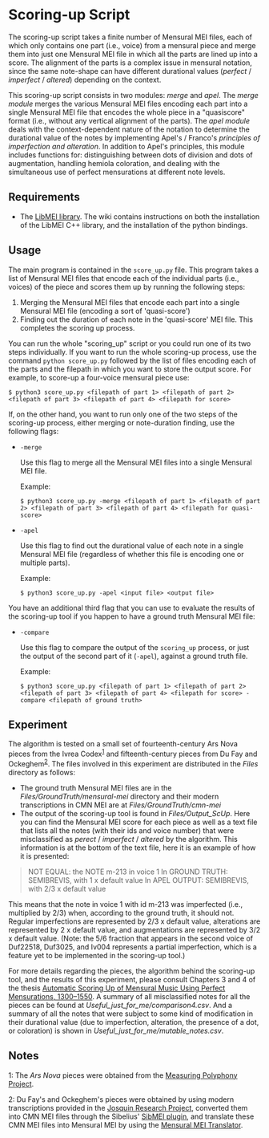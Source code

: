 # Scoring-up Script
The scoring-up script takes a finite number of Mensural MEI files, each of which only contains one part (i.e., voice) from a mensural piece and merge them into just one Mensural MEI file in which all the parts are lined up into a score. The alignment of the parts is a complex issue in mensural notation, since the same note-shape can have different durational values (_perfect_ / _imperfect_ / _altered_) depending on the context.

This scoring-up script consists in two modules: _merge_ and _apel_. The _merge module_ merges the various Mensural MEI files encoding each part into a single Mensural MEI file that encodes the whole piece in a "quasiscore" format (i.e., without any vertical alignment of the parts). The _apel module_ deals with the context-dependent nature of the notation to determine the durational value of the notes by implementing Apel's / Franco's _principles of imperfection and alteration_. In addition to Apel's principles, this module includes functions for: distinguishing between dots of division and dots of augmentation, handling hemiola coloration, and dealing with the simultaneous use of perfect mensurations at different note levels. 

## Requirements 
- The [LibMEI library](https://github.com/DDMAL/libmei). The wiki contains instructions on both the installation of the LibMEI C++ library, and the installation of the python bindings.

## Usage
The main program is contained in the ```score_up.py``` file. This program takes a list of Mensural MEI files that encode each of the individual parts (i.e., voices) of the piece and scores them up by running the following steps:
1. Merging the Mensural MEI files that encode each part into a single Mensural MEI file (encoding a sort of 'quasi-score')
2. Finding out the duration of each note in the 'quasi-score' MEI file. This completes the scoring up process.

You can run the whole "scoring_up" script or you could run one of its two steps individually. If you want to run the whole scoring-up process, use the command ```python score_up.py``` followed by the list of files encoding each of the parts and the filepath in which you want to store the output score. For example, to score-up a four-voice mensural piece use:
```
$ python3 score_up.py <filepath of part 1> <filepath of part 2> <filepath of part 3> <filepath of part 4> <filepath for score>
```

If, on the other hand, you want to run only one of the two steps of the scoring-up process, either merging or note-duration finding, use the following flags:
- ```-merge```
  
  Use this flag to merge all the Mensural MEI files into a single Mensural MEI file. 
  
  Example: 
  ```
  $ python3 score_up.py -merge <filepath of part 1> <filepath of part 2> <filepath of part 3> <filepath of part 4> <filepath for quasi-score>
  ```
  
- ```-apel```

  Use this flag to find out the durational value of each note in a single Mensural MEI file (regardless of whether this file is encoding one or multiple parts). 

  Example: 
  ```
  $ python3 score_up.py -apel <input file> <output file>
  ```

You have an additional third flag that you can use to evaluate the results of the scoring-up tool if you happen to have a ground truth Mensural MEI file:
- ```-compare```

  Use this flag to compare the output of the ```scoring_up``` process, or just the output of the second part of it (```-apel```), against a ground truth file. 
    
    Example:
    ```
    $ python3 score_up.py <filepath of part 1> <filepath of part 2> <filepath of part 3> <filepath of part 4> <filepath for score> -compare <filepath of ground truth>
    ```

## Experiment
The algorithm is tested on a small set of fourteenth-century Ars Nova pieces from the Ivrea Codex<sup>[1](#one)</sup> and fifteenth-century pieces from Du Fay and Ockeghem<sup>[2](#two)</sup>.
The files involved in this experiment are distributed in the _Files_ directory as follows:
- The ground truth Mensural MEI files are in the _Files/GroundTruth/mensural-mei_ directory and their modern transcriptions in CMN MEI are at _Files/GroundTruth/cmn-mei_
- The output of the scoring-up tool is found in _Files/Output_ScUp_. Here you can find the Mensural MEI score for each piece as well as a text file that lists all the notes (with their ids and voice number) that were misclassified as _perect_ / _imperfect_ / _altered_ by the algorithm. This information is at the bottom of the text file, here it is an example of how it is presented:

> NOT EQUAL: the NOTE m-213 in voice 1
> In GROUND TRUTH: SEMIBREVIS, with 1 x default value
> In APEL OUTPUT: SEMIBREVIS, with 2/3 x default value

This means that the note in voice 1 with id m-213 was imperfected (i.e., multiplied by 2/3) when, according to the ground truth, it should not. Regular imperfections are represented by 2/3 x default value, alterations are represented by 2 x default value, and augmentations are represented by 3/2 x default value. (Note: the 5/6 fraction that appears in the second voice of Duf22518, Duf3025, and Iv004 represents a partial imperfection, which is a feature yet to be implemented in the scoring-up tool.)

For more details regarding the pieces, the algorithm behind the scoring-up tool, and the results of this experiment, please consult Chapters 3 and 4 of the thesis [Automatic Scoring Up of Mensural Music Using Perfect Mensurations, 1300–1550](http://digitool.library.mcgill.ca/webclient/StreamGate?folder_id=0&dvs=1526794965981~637). A summary of all misclassified notes for all the pieces can be found at _Useful_just_for_me/comparison4.csv_. And a summary of all the notes that were subject to some kind of modification in their durational value (due to imperfection, alteration, the presence of a dot, or coloration) is shown in _Useful_just_for_me/mutable_notes.csv_.

## Notes

<a name="one">1</a>: The _Ars Nova_ pieces were obtained from the [Measuring Polyphony Project](http://measuringpolyphony.org).

<a name="two">2</a>: Du Fay's and Ockeghem's pieces were obtained by using modern transcriptions provided in the [Josquin Research Project](http://josquin.stanford.edu), converted them into CMN MEI files through the Sibelius' [SibMEI plugin](https://github.com/music-encoding/sibmei), and translate these CMN MEI files into Mensural MEI by using the [Mensural MEI Translator](https://github.com/DDMAL/CMN-MEI_to_MensuralMEI_Translator).
